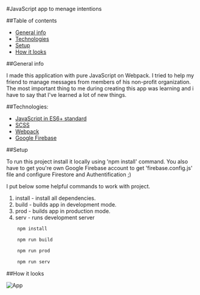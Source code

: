 #JavaScript app to menage intentions

##Table of contents

* [General info](#general-info)
* [Technologies](#technologies)
* [Setup](#setup)
* [How it looks](#how-it-looks)

##General info

I made this application with pure JavaScript on Webpack. I tried to help my friend to manage messages from members of his non-profit organization. The most important thing to me during creating this app was learning and i have to say that I've learned a lot of new things.

##Technologies:

* [JavaScript in ES6+ standard]('https://github.com/search?q=javascript)
* [SCSS]('https://sass-lang.com/)
* [Webpack]('https://github.com/webpack/webpack')
* [Google Firebase]('https://firebase.google.com/)

##Setup

To run this project install it locally using 'npm install' command. You also have to get you're own Google Firebase account to get 'firebase.config.js' file and configure Firestore and Authentification ;)

I put below some helpful commands to work with project.

1. install - install all dependencies.
1. build - builds app in development mode.
1. prod - builds app in production mode.
1. serv - runs development server

```bash
    npm install

    npm run build

    npm run prod

    npm run serv
```

##How it looks

![App](http://www.brzegkrzyz.archidiecezja.wroc.pl/skrzynka-intencji/Capture.PNG)

